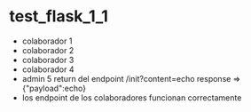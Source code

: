 # test_flask_1_1

- colaborador 1 
- colaborador 2 
- colaborador 3 
- colaborador 4 
- admin 5       return del endpoint /init?content=echo response => {"payload":echo} 
- los endpoint de los colaboradores funcionan correctamente
